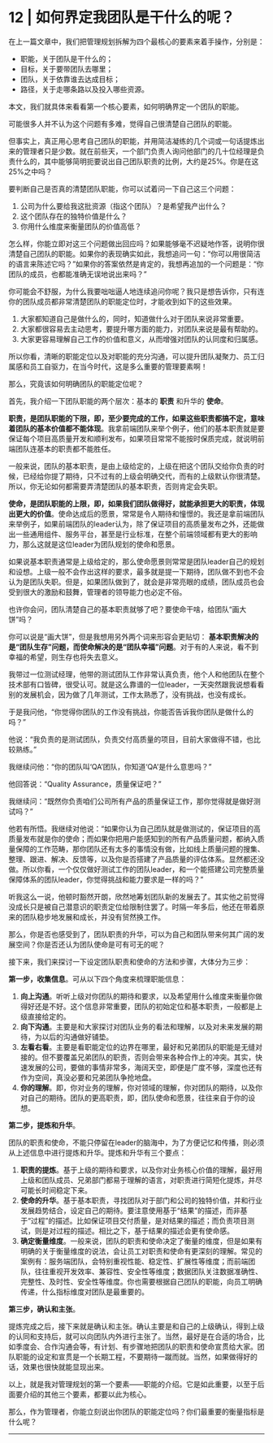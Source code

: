 # 12 | 如何界定我团队是干什么的呢？
在上一篇文章中，我们把管理规划拆解为四个最核心的要素来着手操作，分别是：

- 职能，关于团队是干什么的；
- 目标，关于要带团队去哪里；
- 团队，关于依靠谁去达成目标；
- 路径，关于走哪条路以及投入哪些资源。

本文，我们就具体来看看第一个核心要素，如何明确界定一个团队的职能。

可能很多人并不认为这个问题有多难，觉得自己很清楚自己团队的职能。

但事实上，真正用心思考自己团队的职能，并用简洁凝练的几个词或一句话提炼出来的管理者只是少数。就在前些天，一个部门负责人询问他部门的几十位经理是负责什么的，其中能够简明扼要说出自己团队职责的比例，大约是25%。你是在这25%之中吗？

要判断自己是否真的清楚团队职能，你可以试着问一下自己这三个问题：

1. 公司为什么要给我这批资源（指这个团队）？是希望我产出什么？
2. 这个团队存在的独特价值是什么？
3. 你用什么维度来衡量团队的价值高低？

怎么样，你能立即对这三个问题做出回应吗？如果能够毫不迟疑地作答，说明你很清楚自己团队的职能。如果你的表现确实如此，我想追问一句：“你可以用很简洁的语言来陈述它吗？”如果你的答案依然是肯定的，我想再追加的一个问题是：“你团队的成员，也都能准确无误地说出来吗？”

你可能会不舒服，为什么我要咄咄逼人地连续追问你呢？我只是想告诉你，只有连你的团队成员都非常清楚团队的职能定位时，才能收到如下的这些效果。

1. 大家都知道自己是做什么的，同时，知道做什么对于团队来说非常重要。
2. 大家都很容易去主动思考，要提升哪方面的能力，对团队来说是最有帮助的。
3. 大家更容易理解自己工作的价值和意义，从而增强对团队的认同度和归属感。

所以你看，清晰的职能定位以及对职能的充分沟通，可以提升团队凝聚力、员工归属感和员工自驱力，在当今时代，这是多么重要的管理要素啊！

那么，究竟该如何明确团队的职能定位呢？

首先，我介绍一下团队职能的两个层次：基本的 **职责** 和升华的 **使命**。

**职责，是团队职能的下限，即，至少要完成的工作，如果这些职责都搞不定，意味着团队的基本价值都不能体现**。我拿前端团队来举个例子，他们的基本职责就是要保证每个项目高质量开发和顺利发布，如果项目常常不能按时保质完成，就说明前端团队连基本的职责都不能胜任。

一般来说，团队的基本职责，是由上级给定的，上级在把这个团队交给你负责的时候，已经给你提了期待，只不过有的上级会明确交代，而有的上级默认你很清楚。所以，你无论如何都需要弄清楚团队的基本职责，否则肯定会失职。

**使命，是团队职能的上限，即，如果我们团队做得好，就能承担更大的职责，体现出更大的价值**。使命达成后的愿景，常常是令人期待和憧憬的。我还是拿前端团队来举例子，如果前端团队的leader认为，除了保证项目的高质量发布之外，还能做出一些通用组件、服务平台，甚至是行业标准，在整个前端领域都有更大的影响力，那么这就是这位leader为团队规划的使命和愿景。

如果说基本职责通常是上级给定的，那么使命愿景则常常是团队leader自己的规划和设想。上级一般不会作出这样的要求，最多就是提一下期待，团队做不到也不会认为是团队失职。但是，如果团队做到了，就会是非常亮眼的成绩，团队成员也会受到很大的激励和鼓舞，管理者的领导能力也必定不俗。

也许你会问，团队清楚自己的基本职责就够了吧？要使命干啥，给团队“画大饼”吗？

你可以说是“画大饼”，但是我想用另外两个词来形容会更贴切： **基本职责解决的是“团队生存”问题，而使命解决的是“团队幸福”问题**。对于有的人来说，看不到幸福的希望，则生存也将失去意义。

我带过一位测试经理，他带的测试团队工作非常认真负责，他个人和他团队在整个技术部有口皆碑，很受认可。就是这么靠谱的一位leader，一天突然跟我说想看看别的发展机会，因为做了几年测试，工作太熟悉了，没有挑战，也没有成长。

于是我问他，“你觉得你团队的工作没有挑战，你能否告诉我你团队是做什么的吗？”

他说：“我负责的是测试团队，负责交付高质量的项目，目前大家做得不错，也比较熟练。”

我继续问他：“你的团队叫‘QA’团队，你知道‘QA’是什么意思吗？”

他回答说：“Quality Assurance，质量保证吧？”

我继续问：“既然你负责咱们公司所有产品的质量保证工作，那你觉得就是做好测试吗？”

他若有所悟。我继续对他说：“如果你认为自己团队就是做测试的，保证项目的高质量发布就是你的使命；而如果你把用户能感知到的所有产品质量问题，都纳入质量保障的工作范畴，那你团队还有太多的事情没有做，比如线上质量问题的搜集、整理、跟进、解决、反馈等，以及你是否搭建了产品质量的评估体系。显然都还没做。所以你看，一个仅仅做好测试工作的团队leader，和一个能搭建公司完整质量保障体系的团队leader，你觉得挑战和能力要求是一样的吗？”

听我这么一说，他顿时豁然开朗，欣然地筹划团队新的发展去了。其实他之前觉得没成长只是被自己潜意识的职责定位给限制住罢了。时隔一年多后，他还在带着原来的团队稳步地发展和成长，并没有贸然换工作。

那么，你是否也感受到了，团队职责的升华，可以为自己和团队带来何其广阔的发展空间？你是否还认为团队使命是可有可无的呢？

接下来，我们来探讨一下设定团队职责和使命的方法和步骤，大体分为三步：

**第一步，收集信息**。可从以下四个角度来梳理职能信息：

1. **向上沟通**。听听上级对你团队的期待和要求，以及希望用什么维度来衡量你做得好还是不好。这个信息非常重要，团队的初始定位和基本职责，一般都是上级直接给定的。
2. **向下沟通**。主要是和大家探讨对团队业务的看法和理解，以及对未来发展的期待，为以后的沟通做好铺垫。
3. **左看右看**。主要是看职能定位的边界在哪里，最好和兄弟团队的职能是无缝对接的。但不要覆盖兄弟团队的职责，否则会带来各种合作上的冲突。其实，快速发展的公司，要做的事情非常多，海阔天空，即便是广度不够，深度也还有作为空间，真没必要和兄弟团队争抢地盘。
4. **你的理解**。即，你对业务的理解，你对领域的理解，你对团队的期待，以及你对自己的期待。团队的更高职责，即，团队使命和愿景，往往来自于你的设想。

**第二步，提炼和升华**。

团队的职责和使命，不能只停留在leader的脑海中，为了方便记忆和传播，则必须从上述信息中进行提炼和升华。提炼和升华有三个要点：

1. **职责的提炼**。基于上级的期待和要求，以及你对业务核心价值的理解，最好用上级和团队成员、兄弟部门都易于理解的语言，对职责进行简短化提炼，并尽可能长时间稳定下来。
2. **使命的升华**。基于基本职责，寻找团队对于部门和公司的独特价值，并和行业发展趋势结合，设定自己的期待。要注意使用基于“结果”的描述，而非基于“过程”的描述。比如保证项目交付质量，是对结果的描述；而负责项目测试，则是对过程的描述。相比之下，基于结果的描述会更有使命感。
3. **确定衡量维度**。一般来说，团队的职责和使命决定了衡量的维度，但是如果有明确的关于衡量维度的说法，会让员工对职责和使命有更深刻的理解。常见的案例有：服务端团队，会特别重视性能、稳定性、扩展性等维度；而前端团队，往往重视开发效率、兼容性、安全性等维度；数据团队关注数据准确性、完整性、及时性、安全性等维度。你也需要根据自己团队的职能，向员工明确传递，什么指标维度对团队是最重要的。

**第三步，确认和主张**。

提炼完成之后，接下来就是确认和主张。确认主要是和自己的上级确认，得到上级的认同和支持后，就可以向团队内外进行主张了。当然，最好是在合适的场合，比如季度会、合作沟通会等，有计划、有步骤地把团队的职责和使命宣贯给大家。团队职能的设定和宣贯是一个长期工程，不要期待一蹴而就。当然，如果做得好的话，效果也很快就能显现出来。

以上，就是我对管理规划的第一个要素——职能的介绍。它是如此重要，以至于后面要介绍的其他三个要素，都要以此为核心。

那么，作为管理者，你能立刻说出你团队的职能定位吗？你们最重要的衡量指标是什么呢？

* * *